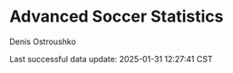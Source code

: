 # Advanced Soccer Statistics
Denis Ostroushko

<!-- gfm -->

Last successful data update: 2025-01-31 12:27:41 CST
